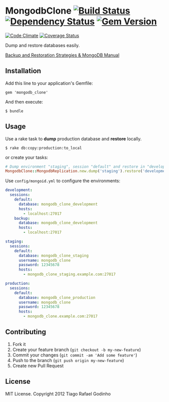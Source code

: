 # MongodbClone [![Build Status](https://travis-ci.org/tiagogodinho/mongodb_clone.png?branch=master)](https://travis-ci.org/tiagogodinho/mongodb_clone) [![Dependency Status](https://gemnasium.com/tiagogodinho/mongodb_clone.png)](https://gemnasium.com/tiagogodinho/mongodb_clone) [![Gem Version](https://badge.fury.io/rb/mongodb_clone.png)](http://badge.fury.io/rb/mongodb_clone)

[![Code Climate](https://codeclimate.com/github/tiagogodinho/mongodb_clone.png)](https://codeclimate.com/github/tiagogodinho/mongodb_clone) [![Coverage Status](https://coveralls.io/repos/tiagogodinho/mongodb_clone/badge.png)](https://coveralls.io/r/tiagogodinho/mongodb_clone)

Dump and restore databases easily.

[Backup and Restoration Strategies & MongoDB Manual](http://docs.mongodb.org/manual/administration/backups/#database-dumps)

## Installation

Add this line to your application's Gemfile:

    gem 'mongodb_clone'

And then execute:

    $ bundle

## Usage

Use a rake task to **dump** production database and **restore** locally.


    $ rake db:copy:production:to_local

or create your tasks:

``` ruby
# Dump environment "staging", session "default" and restore in "development" environment, session "backup"
MongodbClone::MongodbReplication.new.dump('staging').restore('development', 'backup')
```

Use `config/mongoid.yml` to configure the environments:

``` yml
development:
  sessions:
    default:
      database: mongodb_clone_development
      hosts:
        - localhost:27017
    backup:
      database: mongodb_clone_development
      hosts:
        - localhost:27017

staging:
  sessions:
    default:
      database: mongodb_clone_staging
      username: mongodb_clone
      password: 12345678
      hosts:
        - mongodb_clone_staging.example.com:27017

production:
  sessions:
    default:
      database: mongodb_clone_production
      username: mongodb_clone
      password: 12345678
      hosts:
        - mongodb_clone.example.com:27017
```

## Contributing

1. Fork it
2. Create your feature branch (`git checkout -b my-new-feature`)
3. Commit your changes (`git commit -am 'Add some feature'`)
4. Push to the branch (`git push origin my-new-feature`)
5. Create new Pull Request

## License

MIT License. Copyright 2012 Tiago Rafael Godinho
